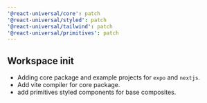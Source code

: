 ```yaml
---
'@react-universal/core': patch
'@react-universal/styled': patch
'@react-universal/tailwind': patch
'@react-universal/primitives': patch
---
```


## Workspace init

* Adding core package and example projects for `expo` and `nextjs`.
* Add vite compiler for core package.
* add primitives styled components for base composites.